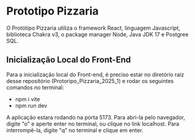 # Prototipo Pizzaria

O Protótipo Pizzaria utiliza o framework React, linguagem Javascript, biblioteca Chakra v3, o package manager Node, Java JDK 17 e Postgree SQL.

## Inicialização Local do Front-End

Para a inicialização local do Front-end, é preciso estar no diretório raiz desse repositório (Protoripo_Pizzaria_2025_1) e rodar os seguintes comandos no terminal:
- npm i vite
- npm run dev

A aplicação estara rodando na porta 5173. Para abri-la pelo navegador, digite "o" e aperte enter no terminal, ou clique no link localhost. Para interrompê-la, digite "q" no terminal e clique em enter.